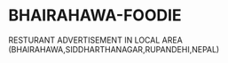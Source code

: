 # BHAIRAHAWA-FOODIE
RESTURANT ADVERTISEMENT IN LOCAL AREA (BHAIRAHAWA,SIDDHARTHANAGAR,RUPANDEHI,NEPAL)
